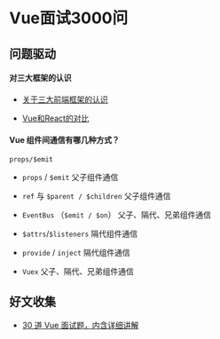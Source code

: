<!--
 * @Description: Vue面试3000问
 * @Date: 2019-08-10 01:46:28
 * @LastEditors: phoebus
 * @LastEditTime: 2019-08-22 13:41:37
 -->
# Vue面试3000问

## 问题驱动

#### 对三大框架的认识

* [关于三大前端框架的认识](知识笔记/大前端/框架/前端框架对比/关于三大前端框架的认识.md)

* [Vue和React的对比](知识笔记/大前端/框架/前端框架对比/Vue和React的对比.md)

#### Vue 组件间通信有哪几种方式？
`props/$emit`
* `props` / `$emit` 父子组件通信

* `ref` 与 `$parent / $children` 父子组件通信

* `EventBus` （`$emit / $on`） 父子、隔代、兄弟组件通信

* `$attrs`/`$listeners` 隔代组件通信

* `provide` / `inject` 隔代组件通信

* `Vuex` 父子、隔代、兄弟组件通信

## 好文收集

* [30 道 Vue 面试题，内含详细讲解](https://juejin.im/post/5d59f2a451882549be53b170)
